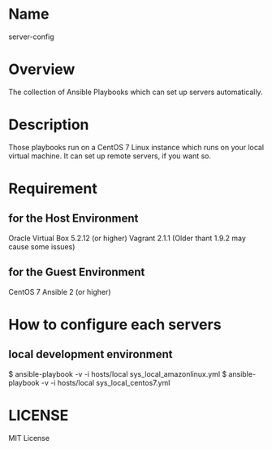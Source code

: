 # Name
server-config

# Overview
The collection of Ansible Playbooks which can set up servers automatically.

# Description
Those playbooks run on a CentOS 7 Linux instance which runs on your local virtual machine.
It can set up remote servers, if you want so.

# Requirement
## for the Host Environment
Oracle Virtual Box 5.2.12 (or higher)
Vagrant 2.1.1 (Older thant 1.9.2 may cause some issues)

## for the Guest Environment
CentOS 7
Ansible 2 (or higher)

# How to configure each servers
## local development environment
$ ansible-playbook -v -i hosts/local sys_local_amazonlinux.yml
$ ansible-playbook -v -i hosts/local sys_local_centos7.yml


# LICENSE
MIT License


